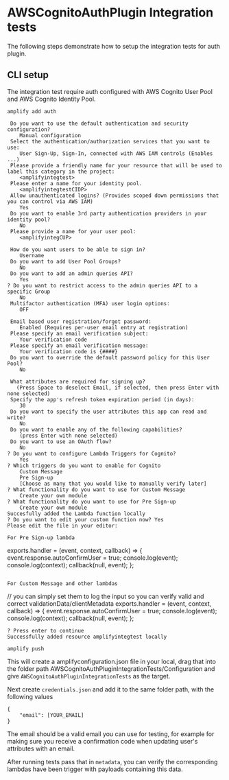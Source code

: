#  AWSCognitoAuthPlugin Integration tests

The following steps demonstrate how to setup the integration tests for auth plugin. 

## CLI setup

The integration test require auth configured with AWS Cognito User Pool and AWS Cognito Identity Pool. 

```
amplify add auth

 Do you want to use the default authentication and security configuration? 
    Manual configuration
 Select the authentication/authorization services that you want to use: 
    User Sign-Up, Sign-In, connected with AWS IAM controls (Enables ...)
 Please provide a friendly name for your resource that will be used to label this category in the project: 
    <amplifyintegtest>
 Please enter a name for your identity pool. 
    <amplifyintegtestCIDP>
 Allow unauthenticated logins? (Provides scoped down permissions that you can control via AWS IAM) 
    Yes
 Do you want to enable 3rd party authentication providers in your identity pool? 
    No
 Please provide a name for your user pool: 
    <amplifyintegCUP>

 How do you want users to be able to sign in? 
    Username
 Do you want to add User Pool Groups? 
    No
 Do you want to add an admin queries API? 
    Yes
? Do you want to restrict access to the admin queries API to a specific Group 
    No
 Multifactor authentication (MFA) user login options: 
    OFF
 
 Email based user registration/forgot password: 
    Enabled (Requires per-user email entry at registration)
 Please specify an email verification subject: 
    Your verification code
 Please specify an email verification message: 
    Your verification code is {####}
 Do you want to override the default password policy for this User Pool? 
    No
 
 What attributes are required for signing up? 
   (Press Space to deselect Email, if selected, then press Enter with none selected)
 Specify the app's refresh token expiration period (in days): 
    30
 Do you want to specify the user attributes this app can read and write? 
    No
 Do you want to enable any of the following capabilities?
    (press Enter with none selected)
 Do you want to use an OAuth flow? 
    No
? Do you want to configure Lambda Triggers for Cognito? 
    Yes
? Which triggers do you want to enable for Cognito
    Custom Message
    Pre Sign-up
    [Choose as many that you would like to manually verify later]
? What functionality do you want to use for Custom Message
    Create your own module
? What functionality do you want to use for Pre Sign-up 
    Create your own module
Succesfully added the Lambda function locally
? Do you want to edit your custom function now? Yes
Please edit the file in your editor: 

For Pre Sign-up lambda
```
exports.handler = (event, context, callback) => {
    event.response.autoConfirmUser = true;
    console.log(event);
    console.log(context);
    callback(null, event);
};
```

For Custom Message and other lambdas
```
// you can simply set them to log the input so you can verify valid and correct validationData/clientMetadata
exports.handler = (event, context, callback) => {
    event.response.autoConfirmUser = true;
    console.log(event);
    console.log(context);
    callback(null, event);
};
```
? Press enter to continue
Successfully added resource amplifyintegtest locally

amplify push
```
This will create a amplifyconfiguration.json file in your local, drag that into the folder path AWSCognitoAuthPluginIntegrationTests/Configuration and give `AWSCognitoAuthPluginIntegrationTests` as the target.

Next create `credentials.json` and add it to the same folder path, with the following values
```
{
    "email": [YOUR_EMAIL]
}
```

The email should be a valid email you can use for testing, for example for making sure you receive a confirmation code when updating user's attributes with an email.

After running tests pass that in `metadata`, you can verify the corresponding lambdas have been trigger with payloads containing this data.
